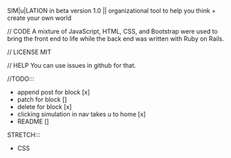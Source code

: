 SIM|u|LATION
in beta version 1.0 || 
organizational tool to help you think + create your own world

// CODE
A mixture of JavaScript, HTML, CSS, and Bootstrap were used to bring the front end to life while the back end was written with Ruby on Rails.

// LICENSE
MIT

// HELP
You can use issues in github for that.


//TODO:::
- append post for block [x]
- patch for block []
- delete for block [x]
- clicking simulation in nav takes u to home [x]
- README []

STRETCH:::
- CSS 